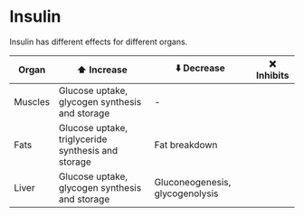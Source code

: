 # Insulin

Insulin has different effects for different organs.

| Organ | ⬆️ Increase | ⬇️ Decrease | ❌ Inhibits |
|-------|----------|----------|----------|
| Muscles | Glucose uptake, glycogen synthesis and storage | - |
| Fats | Glucose uptake, triglyceride synthesis and storage | Fat breakdown |
| Liver | Glucose uptake, glycogen synthesis and storage | Gluconeogenesis, glycogenolysis |
